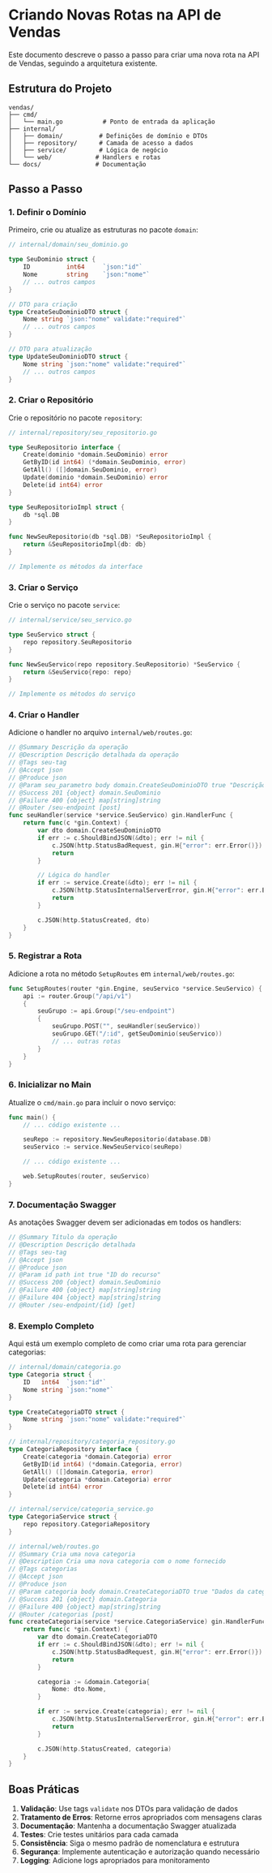 # Criando Novas Rotas na API de Vendas

Este documento descreve o passo a passo para criar uma nova rota na API de Vendas, seguindo a arquitetura existente.

## Estrutura do Projeto

```
vendas/
├── cmd/
│   └── main.go           # Ponto de entrada da aplicação
├── internal/
│   ├── domain/          # Definições de domínio e DTOs
│   ├── repository/      # Camada de acesso a dados
│   ├── service/         # Lógica de negócio
│   └── web/            # Handlers e rotas
└── docs/               # Documentação
```

## Passo a Passo

### 1. Definir o Domínio

Primeiro, crie ou atualize as estruturas no pacote `domain`:

```go
// internal/domain/seu_dominio.go

type SeuDominio struct {
    ID          int64     `json:"id"`
    Nome        string    `json:"nome"`
    // ... outros campos
}

// DTO para criação
type CreateSeuDominioDTO struct {
    Nome string `json:"nome" validate:"required"`
    // ... outros campos
}

// DTO para atualização
type UpdateSeuDominioDTO struct {
    Nome string `json:"nome" validate:"required"`
    // ... outros campos
}
```

### 2. Criar o Repositório

Crie o repositório no pacote `repository`:

```go
// internal/repository/seu_repositorio.go

type SeuRepositorio interface {
    Create(dominio *domain.SeuDominio) error
    GetByID(id int64) (*domain.SeuDominio, error)
    GetAll() ([]domain.SeuDominio, error)
    Update(dominio *domain.SeuDominio) error
    Delete(id int64) error
}

type SeuRepositorioImpl struct {
    db *sql.DB
}

func NewSeuRepositorio(db *sql.DB) *SeuRepositorioImpl {
    return &SeuRepositorioImpl{db: db}
}

// Implemente os métodos da interface
```

### 3. Criar o Serviço

Crie o serviço no pacote `service`:

```go
// internal/service/seu_servico.go

type SeuServico struct {
    repo repository.SeuRepositorio
}

func NewSeuServico(repo repository.SeuRepositorio) *SeuServico {
    return &SeuServico{repo: repo}
}

// Implemente os métodos do serviço
```

### 4. Criar o Handler

Adicione o handler no arquivo `internal/web/routes.go`:

```go
// @Summary Descrição da operação
// @Description Descrição detalhada da operação
// @Tags seu-tag
// @Accept json
// @Produce json
// @Param seu_parametro body domain.CreateSeuDominioDTO true "Descrição do parâmetro"
// @Success 201 {object} domain.SeuDominio
// @Failure 400 {object} map[string]string
// @Router /seu-endpoint [post]
func seuHandler(service *service.SeuServico) gin.HandlerFunc {
    return func(c *gin.Context) {
        var dto domain.CreateSeuDominioDTO
        if err := c.ShouldBindJSON(&dto); err != nil {
            c.JSON(http.StatusBadRequest, gin.H{"error": err.Error()})
            return
        }

        // Lógica do handler
        if err := service.Create(&dto); err != nil {
            c.JSON(http.StatusInternalServerError, gin.H{"error": err.Error()})
            return
        }

        c.JSON(http.StatusCreated, dto)
    }
}
```

### 5. Registrar a Rota

Adicione a rota no método `SetupRoutes` em `internal/web/routes.go`:

```go
func SetupRoutes(router *gin.Engine, seuServico *service.SeuServico) {
    api := router.Group("/api/v1")
    {
        seuGrupo := api.Group("/seu-endpoint")
        {
            seuGrupo.POST("", seuHandler(seuServico))
            seuGrupo.GET("/:id", getSeuDominio(seuServico))
            // ... outras rotas
        }
    }
}
```

### 6. Inicializar no Main

Atualize o `cmd/main.go` para incluir o novo serviço:

```go
func main() {
    // ... código existente ...

    seuRepo := repository.NewSeuRepositorio(database.DB)
    seuServico := service.NewSeuServico(seuRepo)

    // ... código existente ...

    web.SetupRoutes(router, seuServico)
}
```

### 7. Documentação Swagger

As anotações Swagger devem ser adicionadas em todos os handlers:

```go
// @Summary Título da operação
// @Description Descrição detalhada
// @Tags seu-tag
// @Accept json
// @Produce json
// @Param id path int true "ID do recurso"
// @Success 200 {object} domain.SeuDominio
// @Failure 400 {object} map[string]string
// @Failure 404 {object} map[string]string
// @Router /seu-endpoint/{id} [get]
```

### 8. Exemplo Completo

Aqui está um exemplo completo de como criar uma rota para gerenciar categorias:

```go
// internal/domain/categoria.go
type Categoria struct {
    ID   int64  `json:"id"`
    Nome string `json:"nome"`
}

type CreateCategoriaDTO struct {
    Nome string `json:"nome" validate:"required"`
}

// internal/repository/categoria_repository.go
type CategoriaRepository interface {
    Create(categoria *domain.Categoria) error
    GetByID(id int64) (*domain.Categoria, error)
    GetAll() ([]domain.Categoria, error)
    Update(categoria *domain.Categoria) error
    Delete(id int64) error
}

// internal/service/categoria_service.go
type CategoriaService struct {
    repo repository.CategoriaRepository
}

// internal/web/routes.go
// @Summary Cria uma nova categoria
// @Description Cria uma nova categoria com o nome fornecido
// @Tags categorias
// @Accept json
// @Produce json
// @Param categoria body domain.CreateCategoriaDTO true "Dados da categoria"
// @Success 201 {object} domain.Categoria
// @Failure 400 {object} map[string]string
// @Router /categorias [post]
func createCategoria(service *service.CategoriaService) gin.HandlerFunc {
    return func(c *gin.Context) {
        var dto domain.CreateCategoriaDTO
        if err := c.ShouldBindJSON(&dto); err != nil {
            c.JSON(http.StatusBadRequest, gin.H{"error": err.Error()})
            return
        }

        categoria := &domain.Categoria{
            Nome: dto.Nome,
        }

        if err := service.Create(categoria); err != nil {
            c.JSON(http.StatusInternalServerError, gin.H{"error": err.Error()})
            return
        }

        c.JSON(http.StatusCreated, categoria)
    }
}
```

## Boas Práticas

1. **Validação**: Use tags `validate` nos DTOs para validação de dados
2. **Tratamento de Erros**: Retorne erros apropriados com mensagens claras
3. **Documentação**: Mantenha a documentação Swagger atualizada
4. **Testes**: Crie testes unitários para cada camada
5. **Consistência**: Siga o mesmo padrão de nomenclatura e estrutura
6. **Segurança**: Implemente autenticação e autorização quando necessário
7. **Logging**: Adicione logs apropriados para monitoramento
